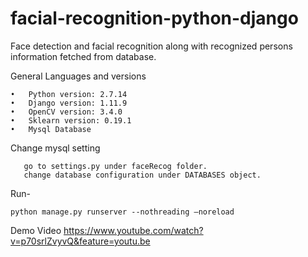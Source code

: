 # facial-recognition-python-django
Face detection and facial recognition along with recognized persons information fetched from database.

General Languages and versions

    •	Python version: 2.7.14
    •	Django version: 1.11.9
    •	OpenCV version: 3.4.0
    •	Sklearn version: 0.19.1
    •	Mysql Database

Change mysql setting

       go to settings.py under faceRecog folder.
       change database configuration under DATABASES object.



Run-

    python manage.py runserver --nothreading –noreload

Demo Video
https://www.youtube.com/watch?v=p70srlZvyvQ&feature=youtu.be
